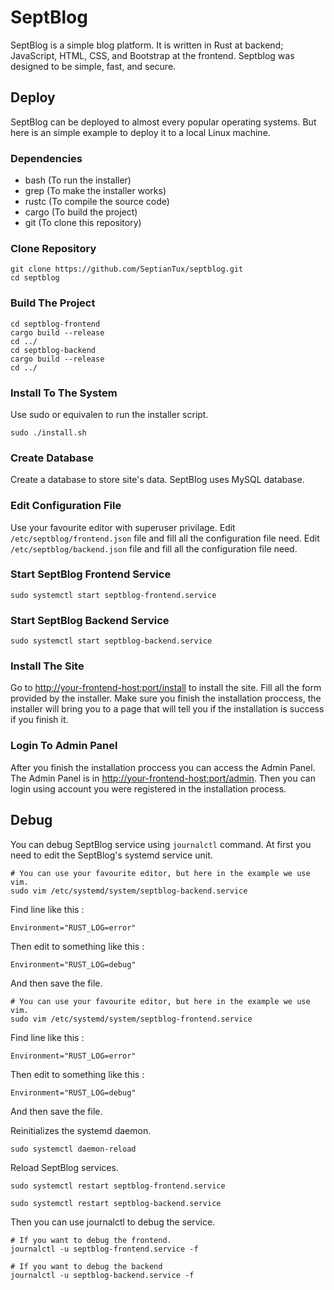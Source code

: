 # SeptBlog
SeptBlog is a simple blog platform. It is written in Rust at backend; JavaScript, HTML, CSS, and Bootstrap at the frontend. Septblog was designed to be simple, fast, and secure.

## Deploy
SeptBlog can be deployed to almost every popular operating systems. But here is an simple example to deploy it to a local Linux machine.

### Dependencies
* bash      (To run the installer)
* grep      (To make the installer works)
* rustc     (To compile the source code)
* cargo     (To build the project)
* git       (To clone this repository)

### Clone Repository
```
git clone https://github.com/SeptianTux/septblog.git
cd septblog
```

### Build The Project
```
cd septblog-frontend
cargo build --release
cd ../
cd septblog-backend
cargo build --release
cd ../
```

### Install To The System
Use sudo or equivalen to run the installer script.
```
sudo ./install.sh
```

### Create Database
Create a database to store site's data. SeptBlog uses MySQL database.

### Edit Configuration File
Use your favourite editor with superuser privilage.
Edit ```/etc/septblog/frontend.json``` file and fill all the configuration file need.
Edit ```/etc/septblog/backend.json``` file and fill all the configuration file need.

### Start SeptBlog Frontend Service
```
sudo systemctl start septblog-frontend.service
```

### Start SeptBlog Backend Service
```
sudo systemctl start septblog-backend.service
```

### Install The Site
Go to [http://your-frontend-host:port/install](#) to install the site. Fill all the form provided by the installer. Make sure you finish the installation proccess, the installer will bring you to a page that will tell you if the installation is success if you finish it.

### Login To Admin Panel
After you finish the installation proccess you can access the Admin Panel. The Admin Panel is in [http://your-frontend-host:port/admin](#). Then you can login using account you were registered in the installation process.

## Debug
You can debug SeptBlog service using ```journalctl``` command. At first you need to edit the SeptBlog's systemd service unit.
```
# You can use your favourite editor, but here in the example we use vim.
sudo vim /etc/systemd/system/septblog-backend.service
```

Find line like this :
```
Environment="RUST_LOG=error"
```

Then edit to something like this :
```
Environment="RUST_LOG=debug"
```

And then save the file.

```
# You can use your favourite editor, but here in the example we use vim.
sudo vim /etc/systemd/system/septblog-frontend.service
```

Find line like this :
```
Environment="RUST_LOG=error"
```

Then edit to something like this :
```
Environment="RUST_LOG=debug"
```

And then save the file.

Reinitializes the systemd daemon.
```
sudo systemctl daemon-reload
```

Reload SeptBlog services.
```
sudo systemctl restart septblog-frontend.service
```
```
sudo systemctl restart septblog-backend.service
```

Then you can use journalctl to debug the service.
```
# If you want to debug the frontend.
journalctl -u septblog-frontend.service -f
```
```
# If you want to debug the backend
journalctl -u septblog-backend.service -f
```